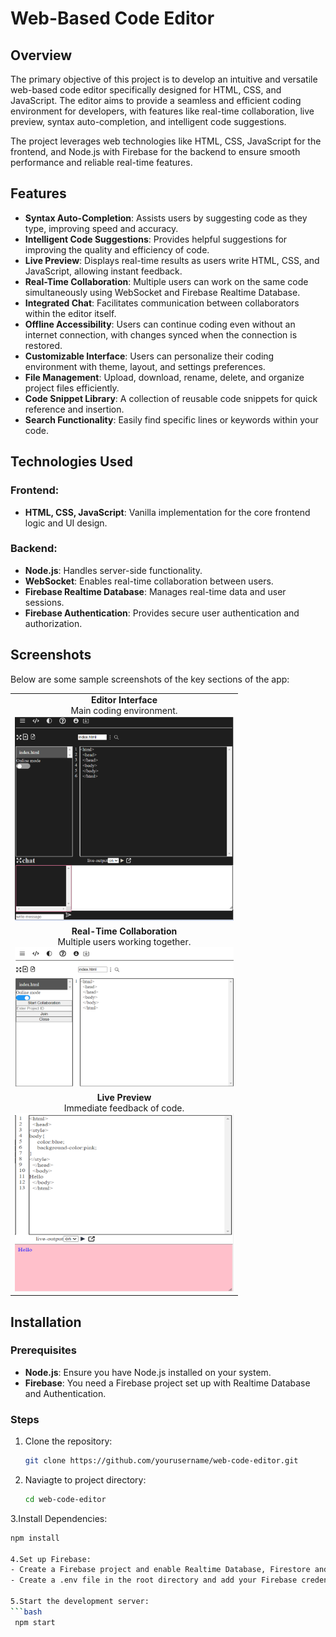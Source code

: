 # Web-Based Code Editor

## Overview

The primary objective of this project is to develop an intuitive and versatile web-based code editor specifically designed for HTML, CSS, and JavaScript. The editor aims to provide a seamless and efficient coding environment for developers, with features like real-time collaboration, live preview, syntax auto-completion, and intelligent code suggestions.

The project leverages web technologies like HTML, CSS, JavaScript for the frontend, and Node.js with Firebase for the backend to ensure smooth performance and reliable real-time features.

## Features

- **Syntax Auto-Completion**: Assists users by suggesting code as they type, improving speed and accuracy.
- **Intelligent Code Suggestions**: Provides helpful suggestions for improving the quality and efficiency of code.
- **Live Preview**: Displays real-time results as users write HTML, CSS, and JavaScript, allowing instant feedback.
- **Real-Time Collaboration**: Multiple users can work on the same code simultaneously using WebSocket and Firebase Realtime Database.
- **Integrated Chat**: Facilitates communication between collaborators within the editor itself.
- **Offline Accessibility**: Users can continue coding even without an internet connection, with changes synced when the connection is restored.
- **Customizable Interface**: Users can personalize their coding environment with theme, layout, and settings preferences.
- **File Management**: Upload, download, rename, delete, and organize project files efficiently.
- **Code Snippet Library**: A collection of reusable code snippets for quick reference and insertion.
- **Search Functionality**: Easily find specific lines or keywords within your code.

## Technologies Used

### Frontend:
- **HTML, CSS, JavaScript**: Vanilla implementation for the core frontend logic and UI design.

### Backend:
- **Node.js**: Handles server-side functionality.
- **WebSocket**: Enables real-time collaboration between users.
- **Firebase Realtime Database**: Manages real-time data and user sessions.
- **Firebase Authentication**: Provides secure user authentication and authorization.

## Screenshots

Below are some sample screenshots of the key sections of the app:

<table>
  <tr>
    <td align="center">
      <strong>Editor Interface</strong><br>
      Main coding environment.<br>
      <img src="/assets/editor-dark.png" alt="Editor Interface" width="350">
    </td>
  </tr>
  <tr>
     <td align="center">
      <strong>Real-Time Collaboration</strong><br>
      Multiple users working together.<br>
      <img src="/assets/collaboration.png" alt="Real-Time Collaboration" width="350">
    </td>
  </tr>
  <tr>
    <td align="center">
      <strong>Live Preview</strong><br>
      Immediate feedback of code.<br>
      <img src="/assets/live-output.png" alt="Live Preview" width="350">
    </td>
  </tr>
</table>

## Installation

### Prerequisites
- **Node.js**: Ensure you have Node.js installed on your system.
- **Firebase**: You need a Firebase project set up with Realtime Database and Authentication.

### Steps

1. Clone the repository:
   ```bash
   git clone https://github.com/yourusername/web-code-editor.git
2. Naviagte to project directory:
   ```bash
   cd web-code-editor
3.Install Dependencies:
   ```bash
   npm install

4.Set up Firebase:
  - Create a Firebase project and enable Realtime Database, Firestore and Authentication.
  - Create a .env file in the root directory and add your Firebase credentials.
    
5.Start the development server:
  ```bash
    npm start
